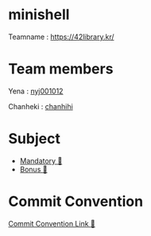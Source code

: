 # minishell
Teamname : https://42library.kr/

# Team members
Yena : [nyj001012](https://github.com/nyj001012)

Chanheki : [chanhihi](https://github.com/chanhihi)

# Subject
 - [Mandatory 🔗](https://github.com/chanheki/minishell/wiki/Subject#mandatory-part)
 - [Bonus 🔗](https://github.com/chanheki/minishell/wiki/Subject#bonus-part)

# Commit Convention
[Commit Convention Link 🔗](https://github.com/chanheki/minishell/wiki/Commit-convention)

